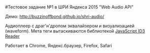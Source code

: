 #Тестовое задание №1 в ШРИ Яндекса 2015 "Web Audio API"

Демо: http://buzzinoffbond.github.io/shri-audio/

Аудиоплеер с драг'н'дропом эквалайзером и визуализацией (waveform).
Мета теги вытаскиваются библиотекой [JavaScript ID3 Reader](https://github.com/aadsm/JavaScript-ID3-Reader)

Работает в Chrome, Яндекс.браузер, Firefox, Safari
